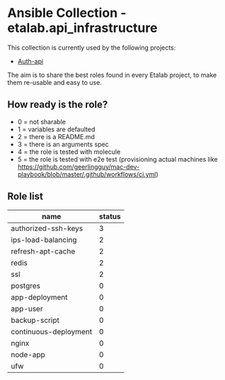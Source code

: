 # Ansible Collection - etalab.api_infrastructure

This collection is currently used by the following projects:

- [Auth-api](https://github.com/betagouv/api-auth)

The aim is to share the best roles found in every Etalab project, to make them re-usable and easy to use.

## How ready is the role?

- 0 = not sharable
- 1 = variables are defaulted
- 2 = there is a README.md
- 3 = there is an arguments spec
- 4 = the role is tested with molecule
- 5 = the role is tested with e2e test (provisioning actual machines like https://github.com/geerlingguy/mac-dev-playbook/blob/master/.github/workflows/ci.yml)

## Role list

| name                  | status |
| --------------------- | ------ |
| authorized-ssh-keys   | 3      |
| ips-load-balancing    | 2      |
| refresh-apt-cache     | 2      |
| redis                 | 2      |
| ssl                   | 2      |
| postgres              | 0      |
| app-deployment        | 0      |
| app-user              | 0      |
| backup-script         | 0      |
| continuous-deployment | 0      |
| nginx                 | 0      |
| node-app              | 0      |
| ufw                   | 0      |
